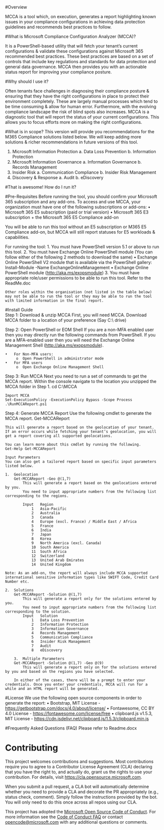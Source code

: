 #Overview

MCCA is a tool which, on execution, generates a report highlighting known issues in your compliance configurations in achieving data protection guidelines and recommends best practices to follow.

#What is Microsoft Compliance Configuration Analyzer (MCCA)?

It is a PowerShell-based utility that will fetch your tenant’s current configurations & validate these configurations against Microsoft 365 recommended best practices. These best practices are based on a set of controls that include key regulations and standards for data protection and general data governance. MCCA then provides you with an actionable status report for improving your compliance posture.

#Why should I use it?

Often tenants face challenges in diagnosing their compliance posture & ensuring that they have the right configurations in place to protect their environment completely. These are largely manual processes which tend to be time consuming & allow for human error. Furthermore, with the evolving compliance landscape the risk of blind spots also increases.
MCCA is a diagnostic tool that will report the status of your current configurations. This allows you to focus efforts more on making the right configurations. 

#What is in scope?
This version will provide you recommendations for the M365 Compliance solutions listed below. We will keep adding more solutions & richer recommendations in future versions of this tool.
1.	Microsoft Information Protection
    a. 	Data Loss Prevention
    b.	Information Protection
2.	Microsoft Information Governance
    a.	Information Governance
    b.	Records Management
3.	Insider Risk
    a.	Communication Compliance
    b.	Insider Risk Management
4.	Discovery & Response
    a.	Audit
    b.	eDiscovery

#That is awesome! How do I run it?

#Pre-Requisites
Before running the tool, you should confirm your Microsoft 365 subscription and any add-ons. To access and use MCCA, your organization must have one of the following subscriptions or add-ons:
    •	Microsoft 365 E5 subscription (paid or trial version)
    •	Microsoft 365 E3 subscription + the Microsoft 365 E5 Compliance add-on

You will be able to run this tool without an E5 subscription or M365 E5 Compliance add-on, but MCCA will still report statuses for E5 workloads & capabilities.

For running the tool:
    1.	You must have PowerShell version 5.1 or above to run this tool.
    2.	You must have Exchange Online PowerShell module (You can follow either of the following 2 methods to download the same)
        •	Exchange Online PowerShell V2 module that is available via the PowerShell gallery:
                Install-Module -Name ExchangeOnlineManagement
        •	Exchange Online PowerShell module (http://aka.ms/exopsmodule) 
    3.	You must have appropriate role/user permissions to be able to run this tool. Refer to the ReadMe.doc

    Other roles within the organisation (not listed in the table below) may not be able to run the tool or they may be able to run the tool with limited information in the final report.

#Install Guide	
Step 1: Download & unzip MCCA
    First, you will need MCCA. Download MCCA folder to a location of your preference (Say C:\ drive)

Step 2: Open PowerShell or EOM Shell 
    If you are a non-MFA enabled user then you may directly run the following commands from PowerShell.
    If you are a MFA-enabled user then you will need the Exchange Online Management Shell (http://aka.ms/exopsmodule).

    •	For Non-MFA users:
         o	Open PowerShell in administrator mode
    •	For MFA users
         o	Open Exchange Online Management Shell

Step 3: Run MCCA
    Next you need to run a set of commands to get the MCCA report.
    Within the console navigate to the location you unzipped the MCCA folder in Step 1.
    cd C:\MCCA

    Import MCCA
    Set-ExecutionPolicy -ExecutionPolicy Bypass -Scope Process
    .\RunMCCAReport.ps1

Step 4: Generate MCCA Report
    Use the following cmdlet to generate the MCCA report.
    Get-MCCAReport

    This will generate a report based on the geolocation of your tenant. If an error occurs while fetching your tenant’s geolocation, you will get a report covering all supported geolocations.

    You can learn more about this cmdlet by running the following.
    Get-Help Get-MCCAReport

    Input Parameters	
    You can also get a tailored report based on specific input parameters listed below.

    1.	Geolocation
        Get-MCCAReport -Geo @(1,7)
            This will generate a report based on the geolocations entered by you. 
            You need to input appropriate numbers from the following list corresponding to the regions. 

            Input	Region
                1	Asia-Pacific
                2	Australia
                3	Canada
                4	Europe (excl. France) / Middle East / Africa
                5	France
                6	India
                7	Japan
                8	Korea
                9	North America (excl. Canada)
                10	South America
                11	South Africa
                12	Switzerland
                13	United Arab Emirates
                14	United Kingdom

    Note: As an add-on, the report will always include MCCA supported international sensitive information types like SWIFT Code, Credit Card Number etc.

    2.	Solutions
        Get-MCCAReport -Solution @(1,7)
            This will generate a report only for the solutions entered by you. 
            You need to input appropriate numbers from the following list corresponding to the solution. 
            Input	Solution
                1	Data Loss Prevention
                2	Information Protection
                3	Information Governance
                4	Records Management
                5	Communication Compliance
                6	Insider Risk Management
                7	Audit
                8	eDiscovery

        3.	Multiple Parameters
        Get-MCCAReport -Solution @(1,7) -Geo @(9)
            This will generate a report only on for the solutions entered by you and based on the regions you have selected. 

        In either of the cases, there will be a prompt to enter your credentials. Once you enter your credentials, MCCA will run for a while and an HTML report will be generated.

#License
We use the following open source components in order to generate the report:
    •	Bootstrap, MIT License - https://getbootstrap.com/docs/4.0/about/license/
    •	Fontawesome, CC BY 4.0 License - https://fontawesome.com/license/free
    •	clipboard.js v1.5.3, MIT License - https://cdn.jsdelivr.net/clipboard.js/1.5.3/clipboard.min.js

#Frequently Asked Questions (FAQ)
 Please refer to Readme.docx
 
# Contributing

This project welcomes contributions and suggestions.  Most contributions require you to agree to a
Contributor License Agreement (CLA) declaring that you have the right to, and actually do, grant us
the rights to use your contribution. For details, visit https://cla.opensource.microsoft.com.

When you submit a pull request, a CLA bot will automatically determine whether you need to provide
a CLA and decorate the PR appropriately (e.g., status check, comment). Simply follow the instructions
provided by the bot. You will only need to do this once across all repos using our CLA.

This project has adopted the [Microsoft Open Source Code of Conduct](https://opensource.microsoft.com/codeofconduct/).
For more information see the [Code of Conduct FAQ](https://opensource.microsoft.com/codeofconduct/faq/) or
contact [opencode@microsoft.com](mailto:opencode@microsoft.com) with any additional questions or comments.
